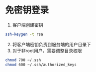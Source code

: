 # 免密钥登录

1. 客户端创建密钥

```bash
ssh-keygen -t rsa
```

2. 将客户端密钥负责到服务端的用户目录下
3. 对于非root用户，需要调整目录权限

```bash
chmod 700 ~/.ssh
chmod 600 ~/.ssh/authorized_keys
```

